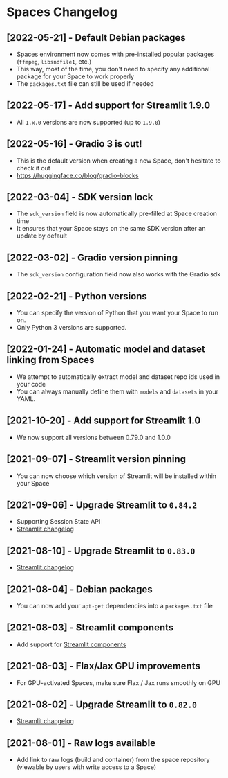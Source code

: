 # Spaces Changelog

## [2022-05-21] - Default Debian packages
- Spaces environment now comes with pre-installed popular packages (`ffmpeg`, `libsndfile1`, etc.)
- This way, most of the time, you don't need to specify any additional package for your Space to work properly
- The `packages.txt` file can still be used if needed

## [2022-05-17] - Add support for Streamlit 1.9.0
- All `1.x.0` versions are now supported (up to `1.9.0`)

## [2022-05-16] - Gradio 3 is out!
- This is the default version when creating a new Space, don't hesitate to check it out
- https://huggingface.co/blog/gradio-blocks

## [2022-03-04] - SDK version lock
- The `sdk_version` field is now automatically pre-filled at Space creation time
- It ensures that your Space stays on the same SDK version after an update by default

## [2022-03-02] - Gradio version pinning
- The `sdk_version` configuration field now also works with the Gradio sdk

## [2022-02-21] - Python versions
- You can specify the version of Python that you want your Space to run on.
- Only Python 3 versions are supported.

## [2022-01-24] - Automatic model and dataset linking from Spaces
- We attempt to automatically extract model and dataset repo ids used in your code
- You can always manually define them with `models` and `datasets` in your YAML.

## [2021-10-20] - Add support for Streamlit 1.0
- We now support all versions between 0.79.0 and 1.0.0

## [2021-09-07] - Streamlit version pinning
- You can now choose which version of Streamlit will be installed within your Space

## [2021-09-06] - Upgrade Streamlit to `0.84.2`
- Supporting Session State API
- [Streamlit changelog](https://github.com/streamlit/streamlit/releases/tag/0.84.0)

## [2021-08-10] - Upgrade Streamlit to `0.83.0`
- [Streamlit changelog](https://github.com/streamlit/streamlit/releases/tag/0.83.0)

## [2021-08-04] - Debian packages
- You can now add your `apt-get` dependencies into a `packages.txt` file

## [2021-08-03] - Streamlit components
- Add support for [Streamlit components](https://streamlit.io/components)

## [2021-08-03] - Flax/Jax GPU improvements
- For GPU-activated Spaces, make sure Flax / Jax runs smoothly on GPU

## [2021-08-02] - Upgrade Streamlit to `0.82.0`
- [Streamlit changelog](https://github.com/streamlit/streamlit/releases/tag/0.82.0)

## [2021-08-01] - Raw logs available
- Add link to raw logs (build and container) from the space repository (viewable by users with write access to a Space)
